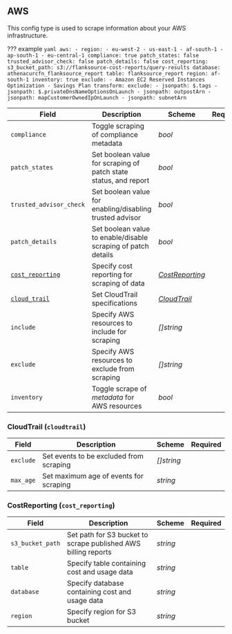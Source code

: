 ## AWS
This config type is used to scrape information about your AWS infrastructure.

??? example
    ```yaml
    aws:
      - region:
          - eu-west-2
          - us-east-1
          - af-south-1
          - ap-south-1
          - eu-central-1
    compliance: true
    patch_states: false
    trusted_advisor_check: false
    patch_details: false
    cost_reporting:
      s3_bucket_path: s3://flanksource-cost-reports/query-results
      database: athenacurcfn_flanksource_report
      table: flanksource_report
      region: af-south-1
    inventory: true
    exclude:
      - Amazon EC2 Reserved Instances Optimization
      - Savings Plan
    transform:
      exclude:
        - jsonpath: $.tags
        - jsonpath: $.privateDnsNameOptionsOnLaunch
        - jsonpath: outpostArn
        - jsonpath: mapCustomerOwnedIpOnLaunch
        - jsonpath: subnetArn
    ```


| Field | Description | Scheme | Required |
| ----- | ----------- | ------ | -------- |
| `compliance` | Toggle scraping of compliance metadata | *bool* |
| `patch_states` | Set boolean value for scraping of patch state status, and report | *bool*  |
| `trusted_advisor_check` | Set boolean value for enabling/disabling trusted advisor | *bool* |
| `patch_details` | Set boolean value to enable/disable scraping of patch details | *bool* |  |
| [`cost_reporting`](#CostReporting) | Specify cost reporting for scraping of data | [*CostReporting*](#costreporting)
| [`cloud_trail`](#cloudtrail-cloudtrail) | Set CloudTrail specifications | [*CloudTrail*](#cloudtrail-cloudtrail) |  |
| `include` | Specify AWS resources to include for scraping | *\[\]string* |
| `exclude` | Specify AWS resources to exclude from scraping | *\[\]string* |
| `inventory` | Toggle scrape of *metadata* for AWS resources | *bool* |

### CloudTrail (`cloudtrail`)

| Field | Description | Scheme | Required |
| ----- | ----------- | ------ | -------- |
| `exclude` | Set events to be excluded from scraping | *\[\]string* |
| `max_age` | Set maximum age of events for scraping | *string* |

### CostReporting (`cost_reporting`)

| Field | Description | Scheme | Required |
| ----- | ----------- | ------ | -------- |
| `s3_bucket_path` | Set path for S3 bucket to scrape published AWS billing reports | *string* |
| `table` | Specify table containing cost and usage data | *string* |
| `database` | Specify database containing cost and usage data | *string* |
| `region` | Specify region for S3 bucket | *string* |